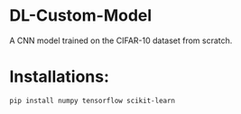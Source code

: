 # DL-Custom-Model
A CNN model trained on the CIFAR-10 dataset from scratch.

# Installations:
```bash
pip install numpy tensorflow scikit-learn
```
